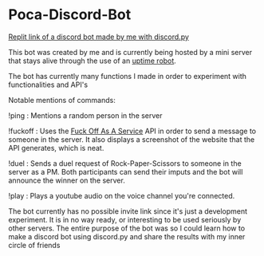 # Poca-Discord-Bot
[Replit link of a discord bot made by me with discord.py](https://replit.com/@quantsr/Poca-Bot#music_cog.py)

This bot was created by me and is currently being hosted by a mini server that stays alive through the use of an [uptime robot](https://uptimerobot.com).

The bot has currently many functions I made in order to experiment with functionalities and API's

Notable mentions of commands:

!ping : Mentions a random person in the server

!fuckoff : Uses the [Fuck Off As A Service](https://foaas.herokuapp.com) API in order to send a message to someone in the server. It also displays a screenshot of the website that the API generates, which is neat.

!duel : Sends a duel request of Rock-Paper-Scissors to someone in the server as a PM. Both participants can send their imputs and the bot will announce the winner on the server.

!play : Plays a youtube audio on the voice channel you're connected.


The bot currently has no possible invite link since it's just a development experiment. It is in no way ready, or interesting to be used seriously by other servers. The entire purpose of the bot was so I could learn how to make a discord bot using discord.py and share the results with my inner circle of friends
